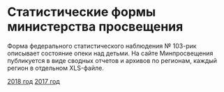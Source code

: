 # Статистические формы министерства просвещения

Форма федерального статистического наблюдения № 103-рик описывает состояние опеки над детьми. На сайте Минпросвещения публикуется в виде сводных отчетов и архивов по регионам, каждый регион в отдельном XLS-файле.

[2018 год](https://docs.edu.gov.ru/document/b7b4176c2b3349c8370ec1f393aa2071/)
[2017 год](https://docs.edu.gov.ru/document/c6db754d6bceec68572619e88770bd99/)
